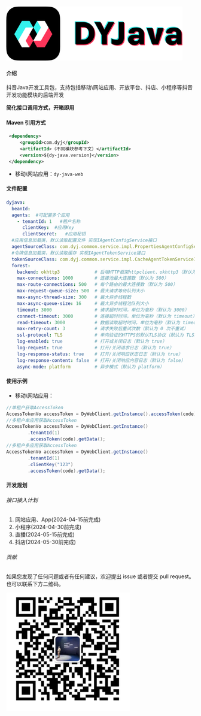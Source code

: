 ![输入图片说明](logo.png)
#### 介绍
抖音Java开发工具包，支持包括移动\网站应用、开放平台、抖店、小程序等抖音开发功能模块的后端开发

 **简化接口调用方式，开箱即用** 

#### Maven 引用方式

```xml
 <dependency>
     <groupId>com.dyj</groupId>
     <artifactId>（不同模块参考下文）</artifactId>
     <version>${dy-java.version}</version>
 </dependency>
```
- 移动\网站应用：`dy-java-web`   

#### 文件配置
``` yml
dyjava:
  beanId:  
  agents:  #可配置多个应用
    - tenantId: 1   #租户名称
      clientKey:  #应用Key
      clientSecret:   #应用秘钥
  #应用信息加载类，默认读取配置文件 实现IAgentConfigService接口
  agentSourceClass: com.dyj.common.service.impl.PropertiesAgentConfigServiceImpl
  #令牌信息加载类，默认读取缓存 实现IAgentTokenService接口
  tokenSourceClass: com.dyj.common.service.impl.CacheAgentTokenServiceImpl
  forest:
    backend: okhttp3             # 后端HTTP框架httpclient、okhttp3（默认为 okhttp3）
    max-connections: 1000        # 连接池最大连接数（默认为 500）
    max-route-connections: 500   # 每个路由的最大连接数（默认为 500）
    max-request-queue-size: 500  # 最大请求等待队列大小
    max-async-thread-size: 300   # 最大异步线程数
    max-async-queue-size: 16     # 最大异步线程池队列大小
    timeout: 3000                # 请求超时时间，单位为毫秒（默认为 3000）
    connect-timeout: 3000        # 连接超时时间，单位为毫秒（默认为 timeout）
    read-timeout: 3000           # 数据读取超时时间，单位为毫秒（默认为 timeout）
    max-retry-count: 3           # 请求失败后重试次数（默认为 0 次不重试）
    ssl-protocol: TLS            # 单向验证的HTTPS的默认TLS协议（默认为 TLS）
    log-enabled: true            # 打开或关闭日志（默认为 true）
    log-request: true            # 打开/关闭请求日志（默认为 true）
    log-response-status: true    # 打开/关闭响应状态日志（默认为 true）
    log-response-content: false  # 打开/关闭响应内容日志（默认为 false）
    async-mode: platform         # 异步模式（默认为 platform）
```

#### 使用示例

* 移动\网站应用：
```java
//单租户获取AccessToken
AccessTokenVo accessToken = DyWebClient.getInstance().accessToken(code).getData();
//多租户单应用获取AccessToken
AccessTokenVo accessToken = DyWebClient.getInstance()
        .tenantId(1)
        .accessToken(code).getData();
//多租户多应用获取AccessToken
AccessTokenVo accessToken = DyWebClient.getInstance()
        .tenantId(1)
        .clientKey("123")
        .accessToken(code).getData();
```

#### 开发规划
###### 接口接入计划
1. 网站应用、App(2024-04-15前完成)
2. 小程序(2024-04-30前完成)
3. 直播(2024-05-15前完成)
4. 抖店(2024-05-30前完成)

###### 贡献
如果您发现了任何问题或者有任何建议，欢迎提出 issue 或者提交 pull request。也可以联系下方二维码。

![输入图片说明](image2.png)
